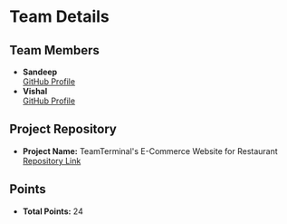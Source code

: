 # Team Details

## Team Members
- **Sandeep**  
    [GitHub Profile](https://github.com/Sandeep1692)
- **Vishal**  
    [GitHub Profile](https://github.com/srivishal123478)

## Project Repository
- **Project Name:** TeamTerminal's E-Commerce Website for Restaurant  
    [Repository Link](https://github.com/Sandeep1692/TeamTerminal-s-E-Commerce-Website-for-Restaurant-Project)

## Points
- **Total Points:** 24